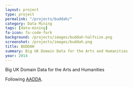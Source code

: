 ```yaml
---
layout: project
type: project
permalink: "/projects/buddah/"
category: Data Mining
tags: [data-mining]
fa-icon: fa-code-fork
background: /projects/images/buddah-halfsize.png
screenshot: /projects/images/buddah.png
title: BUDDAH
summary: Big UK Domain Data for the Arts and Humanities
year: 2014
---
```


Big UK Domain Data for the Arts and Humanities

Following [AADDA]({{site.baseurl}}/projects/aadda/).